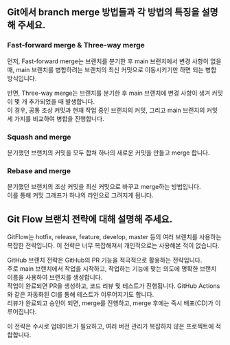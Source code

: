 ## Git에서 branch merge 방법들과 각 방법의 특징을 설명해 주세요.

### Fast-forward merge & Three-way merge

먼저, Fast-forward merge는 브랜치를 분기한 후 main 브랜치에서 변경 사항이 없을 때, main 브랜치를 병합하려는 브랜치의 최신 커밋으로 이동시키기만 하면 되는 병합 방식입니다.

반면, Three-way merge는 브랜치를 분기한 후 main 브랜치에 변경 사항이 생겨 커밋이 몇 개 추가되었을 때 발생합니다.  
이 경우, 공통 조상 커밋과 현재 작업 중인 브랜치의 커밋, 그리고 main 브랜치의 커밋 세 가지를 비교하여 병합을 진행합니다.

### Squash and merge

분기했던 브랜치의 커밋을 모두 합쳐 하나의 새로운 커밋을 만들고 merge 합니다.

### Rebase and merge

분기했던 브랜치의 조상 커밋을 최신 커밋으로 바꾸고 merge하는 방법입니다.  
이를 통해 커밋 그래프가 하나의 라인으로 그려지게 됩니다.

## Git Flow 브랜치 전략에 대해 설명해 주세요.

GitFlow는 hotfix, release, feature, develop, master 등의 여러 브랜치를 사용하는 복잡한 전략입니다.
이 전략은 너무 복잡해져서 개인적으로는 사용해본 적이 없습니다.

GitHub 브랜치 전략은 GitHub의 PR 기능을 적극적으로 활용하는 전략입니다.  
주로 main 브랜치에서 작업을 시작하고, 작업하는 기능에 맞는 의도에 명확한 브랜치 이름을 사용하여 브랜치를 생성합니다.  
작업이 완료되면 PR을 생성하고, 코드 리뷰 및 테스트가 진행됩니다. GitHub Actions와 같은 자동화된 CI를 통해 테스트가 이루어지기도 합니다.  
리뷰가 완료되고 승인이 되면, merge를 진행하고, merge 후에는 즉시 배포(CD)가 이루어집니다.

이 전략은 수시로 업데이트가 필요하고, 여러 버전 관리가 복잡하지 않은 프로젝트에 적합합니다.
